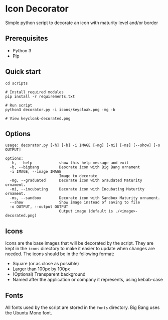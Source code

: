 # Icon Decorator

Simple python script to decorate an icon with maturity level and/or border

## Prerequisites

- Python 3
- Pip

## Quick start

```shell
cd scripts

# Install required modules
pip install -r requirements.txt

# Run script
python3 decorator.py -i icons/keycloak.png -mg -b

# View keycloak-decorated.png
```

## Options

```shell
usage: decorator.py [-h] [-b] -i IMAGE [-mg] [-mi] [-ms] [--show] [-o OUTPUT]

options:
  -h, --help            show this help message and exit
  -b, --bigbang         Deocrate icon with Big Bang ornament
  -i IMAGE, --image IMAGE
                        Image to decorate
  -mg, --graduated      Decorate icon with Graudated Maturity ornament.
  -mi, --incubating     Decorate icon with Incubating Maturity ornament.
  -ms, --sandbox        Decorate icon with Sandbox Maturity ornament.
  --show                Show image instead of saving to file
  -o OUTPUT, --output OUTPUT
                        Output image (default is ./<image>-decorated.png)
```

## Icons

Icons are the base images that will be decorated by the script.  They are kept in the `icons` directory to make it easier to update when changes are needed.  The icons should be in the following format:

- Square (or as close as possible)
- Larger than 100px by 100px
- (Optional) Transparent background
- Named after the application or company it represents, using kebab-case

## Fonts

All fonts used by the script are stored in the `fonts` directory.  Big Bang uses the Ubuntu Mono font.